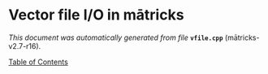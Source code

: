 
# Vector file I/O in mātricks
_This document was automatically generated from file_ **`vfile.cpp`** (mātricks-v2.7-r16).


[Table of Contents](README.md)
